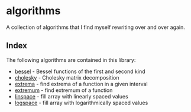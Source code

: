 algorithms
==========

A collection of algorithms that I find myself rewriting over and over again.

Index
-----

The following algorithms are contained in this library:

-   [bessel] - Bessel functions of the first and second kind
-   [cholesky] - Cholesky matrix decomposition
-   [extrema] - find extrema of a function in a given interval
-   [extremum] - find extremum of a function
-   [linspace] - fill array with linearly spaced values
-   [logspace] - fill array with logarithmically spaced values

[bessel]:   https://ntessore.github.io/algo/bessel.3.html
[cholesky]: https://ntessore.github.io/algo/cholesky.3.html
[extrema]:  https://ntessore.github.io/algo/extrema.3.html
[extremum]: https://ntessore.github.io/algo/extremum.3.html
[linspace]: https://ntessore.github.io/algo/linspace.3.html
[logspace]: https://ntessore.github.io/algo/logspace.3.html
